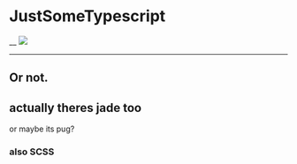 # JustSomeTypescript

__
<img src="https://img.shields.io/badge/Tests%3A-Passing-brightgreen?style=for-the-badge"/>
___
## Or not.
## actually theres jade too
or maybe its pug?
### also SCSS
